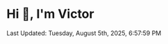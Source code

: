 <h1>Hi 👋, I'm Victor </h1>

<!--RECENT_ACTIVITY:start-->
<!--RECENT_ACTIVITY:end-->

<!--RECENT_ACTIVITY:last_update-->
Last Updated: Tuesday, August 5th, 2025, 6:57:59 PM
<!--RECENT_ACTIVITY:last_update_end-->
